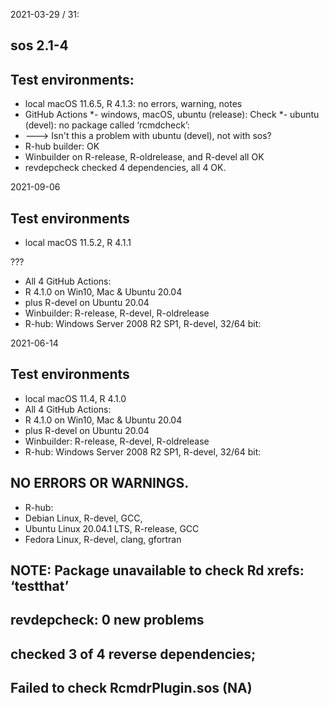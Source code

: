2021-03-29 / 31:
## sos 2.1-4 
## Test environments:
* local macOS 11.6.5, R 4.1.3: no errors, warning, notes
* GitHub Actions
*- windows, macOS, ubuntu (release): Check
*- ubuntu (devel): no package called ‘rcmdcheck’: 
* ---> Isn't this a problem with ubuntu (devel), not with sos? 
* R-hub builder: OK
* Winbuilder on R-release, R-oldrelease, and R-devel all OK
* revdepcheck checked 4 dependencies, all 4 OK. 

2021-09-06 
## Test environments
* local macOS 11.5.2, R 4.1.1 

???
* All 4 GitHub Actions:  
*    R 4.1.0 on Win10, Mac & Ubuntu 20.04 
*    plus R-devel on Ubuntu 20.04
* Winbuilder:  R-release, R-devel, R-oldrelease
* R-hub: Windows Server 2008 R2 SP1, R-devel, 32/64 bit: 

2021-06-14
## Test environments
* local macOS 11.4, R 4.1.0 
* All 4 GitHub Actions:  
*    R 4.1.0 on Win10, Mac & Ubuntu 20.04 
*    plus R-devel on Ubuntu 20.04
* Winbuilder:  R-release, R-devel, R-oldrelease
* R-hub: Windows Server 2008 R2 SP1, R-devel, 32/64 bit: 

##  NO ERRORS OR WARNINGS.  

* R-hub: 
*    Debian Linux, R-devel, GCC, 
*    Ubuntu Linux 20.04.1 LTS, R-release, GCC
*    Fedora Linux, R-devel, clang, gfortran
## NOTE: Package unavailable to check Rd xrefs: ‘testthat’

## revdepcheck: 0 new problems
## checked 3 of 4 reverse dependencies; 
## Failed to check RcmdrPlugin.sos (NA)
